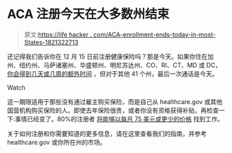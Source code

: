# ACA 注册今天在大多数州结束

> 原文:[https://life hacker . com/ACA-enrollment-ends-today-in-most-States-1821322713](https://lifehacker.com/aca-enrollment-ends-today-in-most-states-1821322713)

还记得我们告诉你在 12 月 15 日前注册健康保险吗？那是今天。如果你住在加州、纽约州、马萨诸塞州、华盛顿州、明尼苏达州、CO、RI、CT、MD 或 DC， [你会得到几天或几周的额外时间](https://lifehacker.com/psa-sign-up-for-health-insurance-now-1821047491) ，但对于其他 41 个州，最后一次通话是今天。

Watch

这一期限适用于那些没有通过雇主购买保险，而是自己从 healthcare.gov 或其他国营机构购买保险的人。即使去年保险很贵，或者你没有资格获得补贴，再检查一下:事情已经变了。80%的注册者 [将能够以每月 75 美元或更少的价格](https://vitals.lifehacker.com/health-insurance-suddenly-just-got-cheaper-for-a-lot-of-1820047484) 找到工作。

关于如何注册和你需要知道的更多信息，请在这里查看我们的指南，并参考 healthcare.gov 或你所在州的市场。
